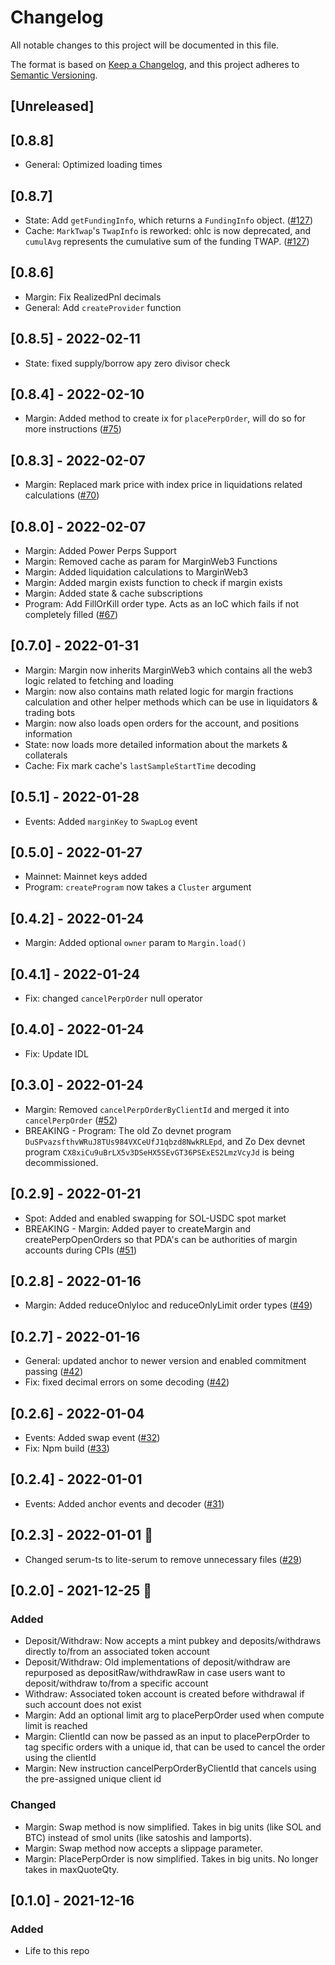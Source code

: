 # Changelog

All notable changes to this project will be documented in this file.

The format is based on [Keep a Changelog](https://keepachangelog.com/en/1.0.0/), and this project adheres
to [Semantic Versioning](https://semver.org/spec/v2.0.0.html).

## [Unreleased]

## [0.8.8]

- General: Optimized loading times

## [0.8.7]

- State: Add `getFundingInfo`, which returns a `FundingInfo` object. ([#127](https://github.com/01protocol/zo-client/pull/127))
- Cache: `MarkTwap`'s `TwapInfo` is reworked: ohlc is now deprecated, and `cumulAvg` represents the cumulative sum of the funding TWAP. ([#127](https://github.com/01protocol/zo-client/pull/127))

## [0.8.6]

- Margin: Fix RealizedPnl decimals
- General: Add `createProvider` function

## [0.8.5] - 2022-02-11

- State: fixed supply/borrow apy zero divisor check

## [0.8.4] - 2022-02-10

- Margin: Added method to create ix for `placePerpOrder`, will do so for more instructions ([#75](https://github.com/01protocol/zo-client/pull/75))

## [0.8.3] - 2022-02-07

- Margin: Replaced mark price with index price in liquidations related calculations ([#70](https://github.com/01protocol/zo-client/pull/70))

## [0.8.0] - 2022-02-07
- Margin: Added Power Perps Support
- Margin: Removed cache as param for MarginWeb3 Functions
- Margin: Added liquidation calculations to MarginWeb3
- Margin: Added margin exists function to check if margin exists
- Margin: Added state & cache subscriptions
- Program: Add FillOrKill order type. Acts as an IoC which fails if not completely filled ([#67](https://github.com/01protocol/zo-client/pull/67))

## [0.7.0] - 2022-01-31

- Margin: Margin now inherits MarginWeb3 which contains all the web3 logic related to fetching and loading
- Margin: now also contains math related logic for margin fractions calculation and other helper methods which can be use in liquidators & trading bots
- Margin: now also loads open orders for the account, and positions information
- State: now loads more detailed information about the markets & collaterals
- Cache: Fix mark cache's `lastSampleStartTime` decoding

## [0.5.1] - 2022-01-28

- Events: Added `marginKey` to `SwapLog` event

## [0.5.0] - 2022-01-27

- Mainnet: Mainnet keys added
- Program: `createProgram` now takes a `Cluster` argument

## [0.4.2] - 2022-01-24

- Margin: Added optional `owner` param to `Margin.load()`

## [0.4.1] - 2022-01-24

- Fix: changed `cancelPerpOrder` null operator

## [0.4.0] - 2022-01-24

- Fix: Update IDL

## [0.3.0] - 2022-01-24

- Margin: Removed `cancelPerpOrderByClientId` and merged it
  into `cancelPerpOrder` ([#52](https://github.com/01protocol/zo-client/pull/52))
- BREAKING - Program: The old Zo devnet program `DuSPvazsfthvWRuJ8TUs984VXCeUfJ1qbzd8NwkRLEpd`, and Zo Dex devnet
  program `CX8xiCu9uBrLX5v3DSeHX5SEvGT36PSExES2LmzVcyJd` is being decommissioned.

## [0.2.9] - 2022-01-21

- Spot: Added and enabled swapping for SOL-USDC spot market
- BREAKING - Margin: Added payer to createMargin and createPerpOpenOrders so that PDA's can be authorities of margin
  accounts during CPIs ([#51](https://github.com/01protocol/zo-client/pull/51))

## [0.2.8] - 2022-01-16

- Margin: Added reduceOnlyIoc and reduceOnlyLimit order types ([#49](https://github.com/01protocol/zo-client/pull/49))

## [0.2.7] - 2022-01-16

- General: updated anchor to newer version and enabled commitment
  passing ([#42](https://github.com/01protocol/zo-client/pull/42))
- Fix: fixed decimal errors on some decoding ([#42](https://github.com/01protocol/zo-client/pull/42))

## [0.2.6] - 2022-01-04

- Events: Added swap event ([#32](https://github.com/01protocol/zo-client/pull/32))
- Fix: Npm build ([#33](https://github.com/01protocol/zo-client/pull/38))

## [0.2.4] - 2022-01-01

- Events: Added anchor events and decoder ([#31](https://github.com/01protocol/zo-client/pull/31))

## [0.2.3] - 2022-01-01 🥳

- Changed serum-ts to lite-serum to remove unnecessary files ([#29](https://github.com/01protocol/zo-client/pull/29))

## [0.2.0] - 2021-12-25 🎅

### Added

- Deposit/Withdraw: Now accepts a mint pubkey and deposits/withdraws directly to/from an associated token account
- Deposit/Withdraw: Old implementations of deposit/withdraw are repurposed as depositRaw/withdrawRaw in case users want
  to deposit/withdraw to/from a specific account
- Withdraw: Associated token account is created before withdrawal if such account does not exist
- Margin: Add an optional limit arg to placePerpOrder used when compute limit is reached
- Margin: ClientId can now be passed as an input to placePerpOrder to tag specific orders with a unique id, that can be
  used to cancel the order using the clientId
- Margin: New instruction cancelPerpOrderByClientId that cancels using the pre-assigned unique client id

### Changed

- Margin: Swap method is now simplified. Takes in big units (like SOL and BTC) instead of smol units (like satoshis and
  lamports).
- Margin: Swap method now accepts a slippage parameter.
- Margin: PlacePerpOrder is now simplified. Takes in big units. No longer takes in maxQuoteQty.

## [0.1.0] - 2021-12-16

### Added

- Life to this repo
